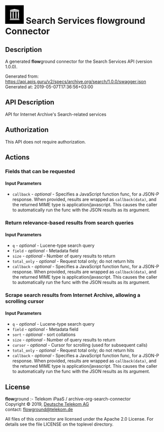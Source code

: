 # ![LOGO](logo.png) Search Services **flow**ground Connector

## Description

A generated **flow**ground connector for the Search Services API (version 1.0.0).

Generated from: https://api.apis.guru/v2/specs/archive.org/search/1.0.0/swagger.json<br/>
Generated at: 2019-05-07T17:36:56+03:00

## API Description

API for Internet Archive's Search-related services


## Authorization

This API does not require authorization.

## Actions

### Fields that can be requested

#### Input Parameters
* `callback` - _optional_ - Specifies a JavaScript function func, for a JSON-P response. When provided, results are wrapped as `callback(data)`, and the returned MIME type is application/javascript. This causes the caller to automatically run the func with the JSON results as its argument.

### Return relevance-based results from search queries

#### Input Parameters
* `q` - _optional_ - Lucene-type search query
* `field` - _optional_ - Metadata field
* `size` - _optional_ - Number of query results to return
* `total_only` - _optional_ - Request total only; do not return hits
* `callback` - _optional_ - Specifies a JavaScript function func, for a JSON-P response. When provided, results are wrapped as `callback(data)`, and the returned MIME type is application/javascript. This causes the caller to automatically run the func with the JSON results as its argument.

### Scrape search results from Internet Archive, allowing a scrolling cursor

#### Input Parameters
* `q` - _optional_ - Lucene-type search query
* `field` - _optional_ - Metadata field
* `sort` - _optional_ - sort collations
* `size` - _optional_ - Number of query results to return
* `cursor` - _optional_ - Cursor for scrolling (used for subsequent calls)
* `total_only` - _optional_ - Request total only; do not return hits
* `callback` - _optional_ - Specifies a JavaScript function func, for a JSON-P response. When provided, results are wrapped as `callback(data)`, and the returned MIME type is application/javascript. This causes the caller to automatically run the func with the JSON results as its argument.

## License

**flow**ground :- Telekom iPaaS / archive-org-search-connector<br/>
Copyright © 2019, [Deutsche Telekom AG](https://www.telekom.de)<br/>
contact: flowground@telekom.de

All files of this connector are licensed under the Apache 2.0 License. For details
see the file LICENSE on the toplevel directory.
